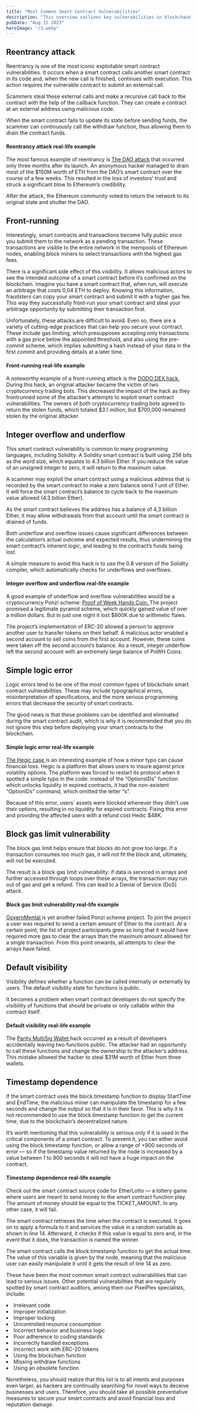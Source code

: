 ```yaml
---
title: "Most Common Smart Contract Vulnerabilities"
description: "This overview outlines key vulnerabilities in blockchain-based smart contracts, including reentrancy attacks, integer problems, data mishandling, and weak access controls. Addressing these issues is vital for enhancing smart contract security in decentralized systems."
pubDate: "Aug 15 2023"
heroImage: "/3.webp"
---
```


## Reentrancy attack
Reentrancy is one of the most iconic exploitable smart contract vulnerabilities. It occurs when a smart contract calls another smart contract in its code and, when the new call is finished, continues with execution. This action requires the vulnerable contract to submit an external call.

Scammers steal these external calls and make a recursive call back to the contract with the help of the callback function. They can create a contract at an external address using malicious code.

When the smart contract fails to update its state before sending funds, the scammer can continuously call the withdraw function, thus allowing them to drain the contract funds.

#### Reentrancy attack real-life example

The most famous example of reentrancy is <a href="https://papers.ssrn.com/sol3/papers.cfm?abstract_id=3014782">The DAO attack</a>
that occurred only three months after its launch. An anonymous hacker managed to drain most of the $150M worth of ETH from the DAO’s smart contract over the course of a few weeks. This resulted in the loss of investors’ trust and struck a significant blow to Ethereum’s credibility.

After the attack, the Ethereum community voted to return the network to its original state and shutter the DAO.




## Front-running
Interestingly, smart contracts and transactions become fully public once you submit them to the network as a pending transaction. These transactions are visible to the entire network in the mempools of Ethereum nodes, enabling block miners to select transactions with the highest gas fees.

There is a significant side effect of this visibility. It allows malicious actors to see the intended outcome of a smart contract before it’s confirmed on the blockchain. Imagine you have a smart contract that, when run, will execute an arbitrage that costs 0,04 ETH to deploy. Knowing this information, fraudsters can copy your smart contract and submit it with a higher gas fee. This way they successfully front-run your smart contract and steal your arbitrage opportunity by submitting their transaction first.

Unfortunately, these attacks are difficult to avoid.  Even so, there are a variety of cutting-edge practices that can help you secure your contract. These include gas limiting, which presupposes accepting only transactions with a gas price below the appointed threshold, and also using the pre-commit scheme, which implies submitting a hash instead of your data in the first commit and providing details at a later time.

#### Front-running real-life example

A noteworthy example of a front-running attack is the <a href="https://www.halborn.com/blog/post/explained-the-dodo-dex-hack-march-2021"> DODO DEX hack.</a> During this hack, an original attacker became the victim of two cryptocurrency trading bots. This decreased the impact of the hack as they frontrunned some of the attacker’s attempts to exploit smart contract vulnerabilities. The owners of both cryptocurrency trading bots agreed to return the stolen funds, which totaled $3.1 million, but $700,000 remained stolen by the original attacker.


## Integer overflow and underflow
This smart contract vulnerability is common to many programming languages, including Solidity. A Solidity smart contract is built using 256 bits as the word size, which equates to 4.3 billion Ether. If you reduce the value of an unsigned integer to zero, it will return to the maximum value.

A scammer may exploit the smart contract using a malicious address that is recorded by the smart contract to make a zero balance send 1 unit of Ether. It will force the smart contract’s balance to cycle back to the maximum value allowed (4.3 billion Ether).

As the smart contract believes the address has a balance of 4,3 billion Ether, it may allow withdrawals from that account until the smart contract is drained of funds.

Both underflow and overflow issues cause significant differences between the calculation’s actual outcome and expected results, thus undermining the smart contract’s inherent logic, and leading to the contract’s funds being lost.

A simple measure to avoid this hack is to use the 0.8 version of the Solidity compiler, which automatically checks for underflows and overflows.

#### Integer overflow and underflow real-life example

A good example of underflow and overflow vulnerabilities would be a cryptocurrency Ponzi scheme: <a href ="https://medium.com/@ebanisadr/how-800k-evaporated-from-the-powh-coin-ponzi-scheme-overnight-1b025c33b530" > Proof of Week Hands Coin. </a> The project promised a legitimate pyramid scheme, which quickly gained value of over a million dollars. But in just one night it lost $800K due to arithmetic flaws.

The project’s implementation of ERC-20 allowed a person to approve another user to transfer tokens on their behalf. A malicious actor enabled a second account to sell coins from the first account. However, these coins were taken off the second account’s balance. As a result, integer underflow left the second account with an extremely large balance of PoWH Coins.


##  Simple logic error
Logic errors tend to be one of the most common types of blockchain smart contract vulnerabilities. These may include typographical errors, misinterpretation of specifications, and the more serious programming errors that decrease the security of smart contracts.

The good news is that these problems can be identified and eliminated during the smart contract audit, which is why it is recommended that you do not ignore this step before deploying your smart contracts to the blockchain.

#### Simple logic error real-life example

<a href = "https://www.publish0x.com/interestingcrypto/hegic-case-48-dollars-000-cents-typo-or-why-dofi-protocols-n-xejoomg" > The Hegic case </a> is an interesting example of how a minor typo can cause financial loss. Hegic is a platform that allows users to insure against price volatility options. The platform was forced to restart its protocol when it spotted a simple typo in the code: instead of the “OptionsIDs” function which unlocks liquidity in expired contracts, it had the non-existent “OptionIDs” command, which omitted the letter “s”.

Because of this error, users’ assets were blocked whenever they didn’t use their options, resulting in no liquidity for expired contracts. Fixing this error and providing the affected users with a refund cost Hedic $48K.


## Block gas limit vulnerability
The block gas limit helps ensure that blocks do not grow too large. If a transaction consumes too much gas, it will not fit the block and, ultimately, will not be executed.

The result is a block gas limit vulnerability: if data is serviced in arrays and further accessed through loops over these arrays, the transaction may run out of gas and get a refund. This can lead to a Denial of Service (DoS) attack.

#### Block gas limit vulnerability real-life example

<a href ="https://applicature.com/blog/blockchain-technology/history-of-ethereum-security-vulnerabilities-hacks-and-their-fixes" > GovernMental </a> is yet another failed Ponzi scheme project. To join the project a user was required to send a certain amount of Ether to the contract. At a certain point, the list of project participants grew so long that it would have required more gas to clear the arrays than the maximum amount allowed for a single transaction. From this point onwards, all attempts to clear the arrays have failed.

## Default visibility
Visibility defines whether a function can be called internally or externally by users. The default visibility state for functions is public.

It becomes a problem when smart contract developers do not specify the visibility of functions that should be private or only callable within the contract itself.

#### Default visibility real-life example

The <a href = "https://haseebq.com/a-hacker-stole-31m-of-ether/" >Parity MultiSig Wallet </a> hack occurred as a result of developers accidentally leaving two functions public. The attacker had an opportunity to call these functions and change the ownership to the attacker’s address. This mistake allowed the hacker to steal $31M worth of Ether from three wallets.



## Timestamp dependence
If the smart contract uses the block.timestamp function to display StartTime and EndTime, the malicious miner can manipulate the timestamp for a few seconds and change the output so that it is in their favor. This is why it is not recommended to use the block.timestamp function to get the current time, due to the blockchain’s decentralized nature.

It’s worth mentioning that this vulnerability is serious only if it is used in the critical components of a smart contract. To prevent it, you can either avoid using the block.timestamp function, or allow a range of +900 seconds of error — so if the timestamp value returned by the node is increased by a value between 1 to 900 seconds it will not have a huge impact on the contract.

#### Timestamp dependence real-life example

Check out the smart contract source code for EtherLotto — a lottery game where users are meant to send money to the smart contract function play. The amount of money should be equal to the TICKET_AMOUNT. In any other case, it will fail.

The smart contract retrieves the time when the contract is executed. It goes on to apply a formula to it and services the value in a random variable as shown in line 14. Afterward, it checks if this value is equal to zero and, in the event that it does, the transaction is named the winner.

The smart contract calls the block.timestamp function to get the actual time. The value of this variable is given by the node, meaning that the malicious user can easily manipulate it until it gets the result of line 14 as zero.

These have been the most common smart contract vulnerabilities that can lead to serious issues. Other potential vulnerabilities that are regularly spotted by smart contract auditors, among them our PixelPlex specialists, include:

<li>Irrelevant code
<li>Improper initialization
<li>Improper locking
<li>Uncontrolled resource consumption
<li>Incorrect behavior and business logic
<li>Poor adherence to coding standards
<li>Incorrectly handled exceptions
<li>Incorrect work with ERC-20 tokens
<li>Using the blockchain function
<li>Missing withdraw functions
<li>Using an obsolete function

Nonetheless, you should realize that this list is to all intents and purposes even larger, as hackers are continually searching for novel ways to deceive businesses and users. Therefore, you should take all possible preventative measures to secure your smart contracts and avoid financial loss and reputation damage.

